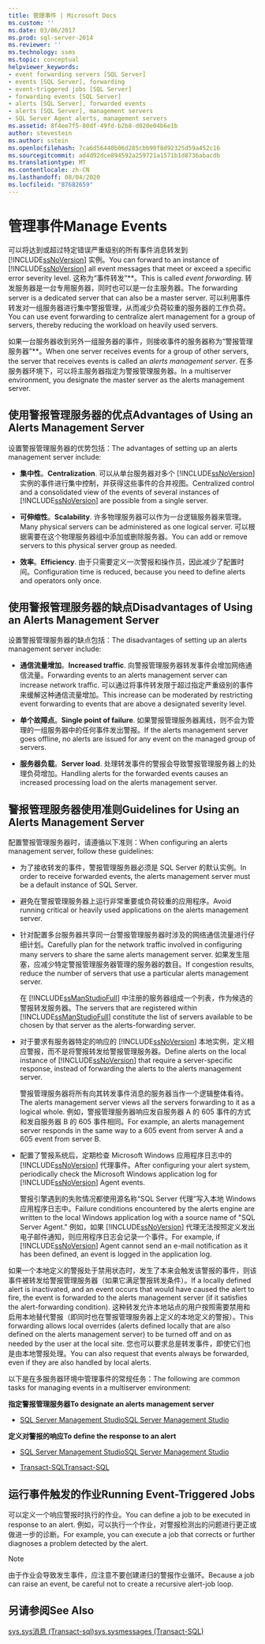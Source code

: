 ```yaml
---
title: 管理事件 | Microsoft Docs
ms.custom: ''
ms.date: 03/06/2017
ms.prod: sql-server-2014
ms.reviewer: ''
ms.technology: ssms
ms.topic: conceptual
helpviewer_keywords:
- event forwarding servers [SQL Server]
- events [SQL Server], forwarding
- event-triggered jobs [SQL Server]
- forwarding events [SQL Server]
- alerts [SQL Server], forwarded events
- alerts [SQL Server], management servers
- SQL Server Agent alerts, management servers
ms.assetid: 8f4ee7f5-80df-49fd-b2b8-d020e04b6e1b
author: stevestein
ms.author: sstein
ms.openlocfilehash: 7ca6d56440b06d285cbb90f8d92325d59a452c16
ms.sourcegitcommit: ad4d92dce894592a259721a1571b1d8736abacdb
ms.translationtype: MT
ms.contentlocale: zh-CN
ms.lasthandoff: 08/04/2020
ms.locfileid: "87682659"
---
```

# <a name="manage-events"></a><span data-ttu-id="e6e61-102">管理事件</span><span class="sxs-lookup"><span data-stu-id="e6e61-102">Manage Events</span></span>
  <span data-ttu-id="e6e61-103">可以将达到或超过特定错误严重级别的所有事件消息转发到 [!INCLUDE[ssNoVersion](../../includes/ssnoversion-md.md)] 实例。</span><span class="sxs-lookup"><span data-stu-id="e6e61-103">You can forward to an instance of [!INCLUDE[ssNoVersion](../../includes/ssnoversion-md.md)] all event messages that meet or exceed a specific error severity level.</span></span> <span data-ttu-id="e6e61-104">这称为“事件转发”\*\*。</span><span class="sxs-lookup"><span data-stu-id="e6e61-104">This is called *event forwarding*.</span></span> <span data-ttu-id="e6e61-105">转发服务器是一台专用服务器，同时也可以是一台主服务器。</span><span class="sxs-lookup"><span data-stu-id="e6e61-105">The forwarding server is a dedicated server that can also be a master server.</span></span> <span data-ttu-id="e6e61-106">可以利用事件转发对一组服务器进行集中警报管理，从而减少负荷较重的服务器的工作负荷。</span><span class="sxs-lookup"><span data-stu-id="e6e61-106">You can use event forwarding to centralize alert management for a group of servers, thereby reducing the workload on heavily used servers.</span></span>  
  
 <span data-ttu-id="e6e61-107">如果一台服务器收到另外一组服务器的事件，则接收事件的服务器称为“警报管理服务器”\*\*。</span><span class="sxs-lookup"><span data-stu-id="e6e61-107">When one server receives events for a group of other servers, the server that receives events is called an *alerts management server*.</span></span> <span data-ttu-id="e6e61-108">在多服务器环境下，可以将主服务器指定为警报管理服务器。</span><span class="sxs-lookup"><span data-stu-id="e6e61-108">In a multiserver environment, you designate the master server as the alerts management server.</span></span>  
  
## <a name="advantages-of-using-an-alerts-management-server"></a><span data-ttu-id="e6e61-109">使用警报管理服务器的优点</span><span class="sxs-lookup"><span data-stu-id="e6e61-109">Advantages of Using an Alerts Management Server</span></span>  
 <span data-ttu-id="e6e61-110">设置警报管理服务器的优势包括：</span><span class="sxs-lookup"><span data-stu-id="e6e61-110">The advantages of setting up an alerts management server include:</span></span>  
  
-   <span data-ttu-id="e6e61-111">**集中性**。</span><span class="sxs-lookup"><span data-stu-id="e6e61-111">**Centralization**.</span></span> <span data-ttu-id="e6e61-112">可以从单台服务器对多个 [!INCLUDE[ssNoVersion](../../includes/ssnoversion-md.md)] 实例的事件进行集中控制，并获得这些事件的合并视图。</span><span class="sxs-lookup"><span data-stu-id="e6e61-112">Centralized control and a consolidated view of the events of several instances of [!INCLUDE[ssNoVersion](../../includes/ssnoversion-md.md)] are possible from a single server.</span></span>  
  
-   <span data-ttu-id="e6e61-113">**可伸缩性**。</span><span class="sxs-lookup"><span data-stu-id="e6e61-113">**Scalability**.</span></span> <span data-ttu-id="e6e61-114">许多物理服务器可以作为一台逻辑服务器来管理。</span><span class="sxs-lookup"><span data-stu-id="e6e61-114">Many physical servers can be administered as one logical server.</span></span> <span data-ttu-id="e6e61-115">可以根据需要在这个物理服务器组中添加或删除服务器。</span><span class="sxs-lookup"><span data-stu-id="e6e61-115">You can add or remove servers to this physical server group as needed.</span></span>  
  
-   <span data-ttu-id="e6e61-116">**效率**。</span><span class="sxs-lookup"><span data-stu-id="e6e61-116">**Efficiency**.</span></span> <span data-ttu-id="e6e61-117">由于只需要定义一次警报和操作员，因此减少了配置时间。</span><span class="sxs-lookup"><span data-stu-id="e6e61-117">Configuration time is reduced, because you need to define alerts and operators only once.</span></span>  
  
## <a name="disadvantages-of-using-an-alerts-management-server"></a><span data-ttu-id="e6e61-118">使用警报管理服务器的缺点</span><span class="sxs-lookup"><span data-stu-id="e6e61-118">Disadvantages of Using an Alerts Management Server</span></span>  
 <span data-ttu-id="e6e61-119">设置警报管理服务器的缺点包括：</span><span class="sxs-lookup"><span data-stu-id="e6e61-119">The disadvantages of setting up an alerts management server include:</span></span>  
  
-   <span data-ttu-id="e6e61-120">**通信流量增加**。</span><span class="sxs-lookup"><span data-stu-id="e6e61-120">**Increased traffic**.</span></span> <span data-ttu-id="e6e61-121">向警报管理服务器转发事件会增加网络通信流量。</span><span class="sxs-lookup"><span data-stu-id="e6e61-121">Forwarding events to an alerts management server can increase network traffic.</span></span> <span data-ttu-id="e6e61-122">可以通过将事件转发限于超过指定严重级别的事件来缓解这种通信流量增加。</span><span class="sxs-lookup"><span data-stu-id="e6e61-122">This increase can be moderated by restricting event forwarding to events that are above a designated severity level.</span></span>  
  
-   <span data-ttu-id="e6e61-123">**单个故障点**。</span><span class="sxs-lookup"><span data-stu-id="e6e61-123">**Single point of failure**.</span></span> <span data-ttu-id="e6e61-124">如果警报管理服务器离线，则不会为管理的一组服务器中的任何事件发出警报。</span><span class="sxs-lookup"><span data-stu-id="e6e61-124">If the alerts management server goes offline, no alerts are issued for any event on the managed group of servers.</span></span>  
  
-   <span data-ttu-id="e6e61-125">**服务器负载**。</span><span class="sxs-lookup"><span data-stu-id="e6e61-125">**Server load**.</span></span> <span data-ttu-id="e6e61-126">处理转发事件的警报会导致警报管理服务器上的处理负荷增加。</span><span class="sxs-lookup"><span data-stu-id="e6e61-126">Handling alerts for the forwarded events causes an increased processing load on the alerts management server.</span></span>  
  
## <a name="guidelines-for-using-an-alerts-management-server"></a><span data-ttu-id="e6e61-127">警报管理服务器使用准则</span><span class="sxs-lookup"><span data-stu-id="e6e61-127">Guidelines for Using an Alerts Management Server</span></span>  
 <span data-ttu-id="e6e61-128">配置警报管理服务器时，请遵循以下准则：</span><span class="sxs-lookup"><span data-stu-id="e6e61-128">When configuring an alerts management server, follow these guidelines:</span></span>  
  
-   <span data-ttu-id="e6e61-129">为了接收转发的事件，警报管理服务器必须是 SQL Server 的默认实例。</span><span class="sxs-lookup"><span data-stu-id="e6e61-129">In order to receive forwarded events, the alerts management server must be a default instance of SQL Server.</span></span>  
  
-   <span data-ttu-id="e6e61-130">避免在警报管理服务器上运行非常重要或负荷较重的应用程序。</span><span class="sxs-lookup"><span data-stu-id="e6e61-130">Avoid running critical or heavily used applications on the alerts management server.</span></span>  
  
-   <span data-ttu-id="e6e61-131">针对配置多台服务器共享同一台警报管理服务器时涉及的网络通信流量进行仔细计划。</span><span class="sxs-lookup"><span data-stu-id="e6e61-131">Carefully plan for the network traffic involved in configuring many servers to share the same alerts management server.</span></span> <span data-ttu-id="e6e61-132">如果发生阻塞，应减少特定警报管理服务器管理的服务器的数目。</span><span class="sxs-lookup"><span data-stu-id="e6e61-132">If congestion results, reduce the number of servers that use a particular alerts management server.</span></span>  
  
     <span data-ttu-id="e6e61-133">在 [!INCLUDE[ssManStudioFull](../../includes/ssmanstudiofull-md.md)] 中注册的服务器组成一个列表，作为候选的警报转发服务器。</span><span class="sxs-lookup"><span data-stu-id="e6e61-133">The servers that are registered within [!INCLUDE[ssManStudioFull](../../includes/ssmanstudiofull-md.md)] constitute the list of servers available to be chosen by that server as the alerts-forwarding server.</span></span>  
  
-   <span data-ttu-id="e6e61-134">对于要求有服务器特定的响应的 [!INCLUDE[ssNoVersion](../../includes/ssnoversion-md.md)] 本地实例，定义相应警报，而不是将警报转发给警报管理服务器。</span><span class="sxs-lookup"><span data-stu-id="e6e61-134">Define alerts on the local instance of [!INCLUDE[ssNoVersion](../../includes/ssnoversion-md.md)] that require a server-specific response, instead of forwarding the alerts to the alerts management server.</span></span>  
  
     <span data-ttu-id="e6e61-135">警报管理服务器将所有向其转发事件消息的服务器当作一个逻辑整体看待。</span><span class="sxs-lookup"><span data-stu-id="e6e61-135">The alerts management server views all the servers forwarding to it as a logical whole.</span></span> <span data-ttu-id="e6e61-136">例如，警报管理服务器响应发自服务器 A 的 605 事件的方式和发自服务器 B 的 605 事件相同。</span><span class="sxs-lookup"><span data-stu-id="e6e61-136">For example, an alerts management server responds in the same way to a 605 event from server A and a 605 event from server B.</span></span>  
  
-   <span data-ttu-id="e6e61-137">配置了警报系统后，定期检查 Microsoft Windows 应用程序日志中的 [!INCLUDE[ssNoVersion](../../includes/ssnoversion-md.md)] 代理事件。</span><span class="sxs-lookup"><span data-stu-id="e6e61-137">After configuring your alert system, periodically check the Microsoft Windows application log for [!INCLUDE[ssNoVersion](../../includes/ssnoversion-md.md)] Agent events.</span></span>  
  
     <span data-ttu-id="e6e61-138">警报引擎遇到的失败情况都使用源名称“SQL Server 代理”写入本地 Windows 应用程序日志中。</span><span class="sxs-lookup"><span data-stu-id="e6e61-138">Failure conditions encountered by the alerts engine are written to the local Windows application log with a source name of "SQL Server Agent."</span></span> <span data-ttu-id="e6e61-139">例如，如果 [!INCLUDE[ssNoVersion](../../includes/ssnoversion-md.md)] 代理无法按照定义发出电子邮件通知，则应用程序日志会记录一个事件。</span><span class="sxs-lookup"><span data-stu-id="e6e61-139">For example, if [!INCLUDE[ssNoVersion](../../includes/ssnoversion-md.md)] Agent cannot send an e-mail notification as it has been defined, an event is logged in the application log.</span></span>  
  
 <span data-ttu-id="e6e61-140">如果一个本地定义的警报处于禁用状态时，发生了本来会触发该警报的事件，则该事件被转发给警报管理服务器（如果它满足警报转发条件）。</span><span class="sxs-lookup"><span data-stu-id="e6e61-140">If a locally defined alert is inactivated, and an event occurs that would have caused the alert to fire, the event is forwarded to the alerts management server (if it satisfies the alert-forwarding condition).</span></span> <span data-ttu-id="e6e61-141">这种转发允许本地站点的用户按照需要禁用和启用本地替代警报（即同时也在警报管理服务器上定义的本地定义的警报）。</span><span class="sxs-lookup"><span data-stu-id="e6e61-141">This forwarding allows local overrides (alerts defined locally that are also defined on the alerts management server) to be turned off and on as needed by the user at the local site.</span></span> <span data-ttu-id="e6e61-142">您也可以要求总是转发事件，即使它们也是由本地警报处理。</span><span class="sxs-lookup"><span data-stu-id="e6e61-142">You can also request that events always be forwarded, even if they are also handled by local alerts.</span></span>  
  
 <span data-ttu-id="e6e61-143">以下是在多服务器环境中管理事件的常规任务：</span><span class="sxs-lookup"><span data-stu-id="e6e61-143">The following are common tasks for managing events in a multiserver environment:</span></span>  
  
 <span data-ttu-id="e6e61-144">**指定警报管理服务器**</span><span class="sxs-lookup"><span data-stu-id="e6e61-144">**To designate an alerts management server**</span></span>  
  
-   [<span data-ttu-id="e6e61-145">SQL Server Management Studio</span><span class="sxs-lookup"><span data-stu-id="e6e61-145">SQL Server Management Studio</span></span>](../sql-server-management-studio-ssms.md)  
  
 <span data-ttu-id="e6e61-146">**定义对警报的响应**</span><span class="sxs-lookup"><span data-stu-id="e6e61-146">**To define the response to an alert**</span></span>  
  
-   [<span data-ttu-id="e6e61-147">SQL Server Management Studio</span><span class="sxs-lookup"><span data-stu-id="e6e61-147">SQL Server Management Studio</span></span>](define-the-response-to-an-alert-sql-server-management-studio.md)  
  
-   [<span data-ttu-id="e6e61-148">Transact-SQL</span><span class="sxs-lookup"><span data-stu-id="e6e61-148">Transact-SQL</span></span>](/sql/relational-databases/system-stored-procedures/sp-add-notification-transact-sql)  
  
## <a name="running-event-triggered-jobs"></a><span data-ttu-id="e6e61-149">运行事件触发的作业</span><span class="sxs-lookup"><span data-stu-id="e6e61-149">Running Event-Triggered Jobs</span></span>  
 <span data-ttu-id="e6e61-150">可以定义一个响应警报时执行的作业。</span><span class="sxs-lookup"><span data-stu-id="e6e61-150">You can define a job to be executed in response to an alert.</span></span> <span data-ttu-id="e6e61-151">例如，可以执行一个作业，对警报检测出的问题进行更正或做进一步的诊断。</span><span class="sxs-lookup"><span data-stu-id="e6e61-151">For example, you can execute a job that corrects or further diagnoses a problem detected by the alert.</span></span>  
  
> [!NOTE]  
>  <span data-ttu-id="e6e61-152">由于作业会导致发生事件，应注意不要创建递归的警报作业循环。</span><span class="sxs-lookup"><span data-stu-id="e6e61-152">Because a job can raise an event, be careful not to create a recursive alert-job loop.</span></span>  
  
## <a name="see-also"></a><span data-ttu-id="e6e61-153">另请参阅</span><span class="sxs-lookup"><span data-stu-id="e6e61-153">See Also</span></span>  
 [<span data-ttu-id="e6e61-154">sys.sys消息 &#40;Transact-sql&#41;</span><span class="sxs-lookup"><span data-stu-id="e6e61-154">sys.sysmessages &#40;Transact-SQL&#41;</span></span>](/sql/relational-databases/system-compatibility-views/sys-sysmessages-transact-sql)  
  
  
